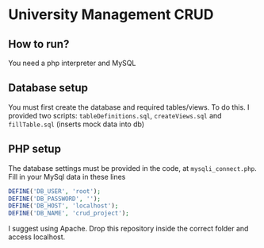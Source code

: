 # University Management CRUD

## How to run?

You need a php interpreter and MySQL

## Database setup

You must first create the database and required tables/views. To do this. I provided two scripts: `tableDefinitions.sql`, `createViews.sql` and `fillTable.sql` (inserts mock data into db)

## PHP setup

The database settings must be provided in the code, at `mysqli_connect.php`. Fill in your MySql data in these lines

```php
DEFINE('DB_USER', 'root');
DEFINE('DB_PASSWORD', '');
DEFINE('DB_HOST', 'localhost');
DEFINE('DB_NAME', 'crud_project');
```



I suggest using Apache. Drop this repository inside the correct folder and access localhost.
